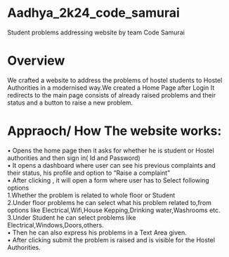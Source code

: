 # Aadhya_2k24_code_samurai
Student problems addressing website by team Code Samurai
# Overview
We crafted a website to address the problems of hostel students to Hostel Authorities in a modernised way.We created a Home Page after Login It redirects to the main page consists of already raised problems and their status and a button to raise a new problem.
# Appraoch/ How The website works:
• Opens the home page then it asks for whether he is student or Hostel authorities  and then sign in( Id and Password)<br>
• It opens a dashboard where user can see his previous complaints and their status, his profile and option to “Raise a complaint”<br>
• After clicking , it will open a form where user has to Select following options<br>
                  1.Whether the problem is related to whole floor or Student<br>
                  2.Under floor problems he can select what his problem related to,from options like Electrical,Wifi,House Kepping,Drinking water,Washrooms etc.<br>
                  3.Under Student he can select problems like Electrical,Windows,Doors,others.<br>
• Then he can also express his problems in a Text Area given.<br>
• After clicking submit the problem is raised and is visible for the Hostel Authorities.<br>

